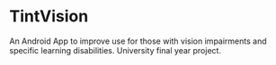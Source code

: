 # TintVision
An Android App to improve use for those with vision impairments and specific learning disabilities. University final year project.
